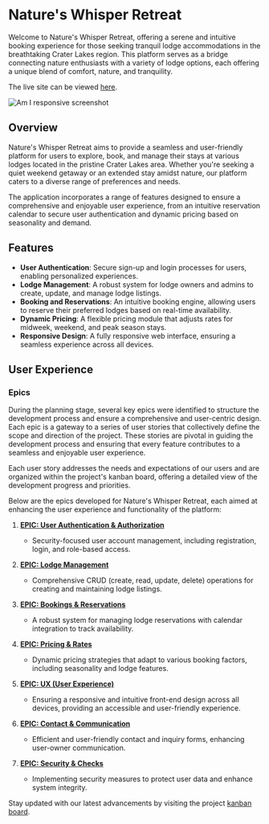 # Nature's Whisper Retreat

Welcome to Nature's Whisper Retreat, offering a serene and intuitive booking experience for those seeking tranquil lodge accommodations in the breathtaking Crater Lakes region. This platform serves as a bridge connecting nature enthusiasts with a variety of lodge options, each offering a unique blend of comfort, nature, and tranquility.

The live site can be viewed [here]().

![Am I responsive screenshot]()

## Overview

Nature's Whisper Retreat aims to provide a seamless and user-friendly platform for users to explore, book, and manage their stays at various lodges located in the pristine Crater Lakes area. Whether you're seeking a quiet weekend getaway or an extended stay amidst nature, our platform caters to a diverse range of preferences and needs.

The application incorporates a range of features designed to ensure a comprehensive and enjoyable user experience, from an intuitive reservation calendar to secure user authentication and dynamic pricing based on seasonality and demand.

## Features

- **User Authentication**: Secure sign-up and login processes for users, enabling personalized experiences.
- **Lodge Management**: A robust system for lodge owners and admins to create, update, and manage lodge listings.
- **Booking and Reservations**: An intuitive booking engine, allowing users to reserve their preferred lodges based on real-time availability.
- **Dynamic Pricing**: A flexible pricing module that adjusts rates for midweek, weekend, and peak season stays.
- **Responsive Design**: A fully responsive web interface, ensuring a seamless experience across all devices.

## User Experience

### Epics

During the planning stage, several key epics were identified to structure the development process and ensure a comprehensive and user-centric design. Each epic is a gateway to a series of user stories that collectively define the scope and direction of the project. These stories are pivotal in guiding the development process and ensuring that every feature contributes to a seamless and enjoyable user experience.

Each user story addresses the needs and expectations of our users and are organized within the project's kanban board, offering a detailed view of the development progress and priorities.

Below are the epics developed for Nature's Whisper Retreat, each aimed at enhancing the user experience and functionality of the platform:

1. [**EPIC: User Authentication & Authorization**](https://github.com/TaalVerena/natures-whisper-retreat/milestone/1)
   - Security-focused user account management, including registration, login, and role-based access.

2. [**EPIC: Lodge Management**](https://github.com/TaalVerena/natures-whisper-retreat/milestone/2)
   - Comprehensive CRUD (create, read, update, delete) operations for creating and maintaining lodge listings.

3. [**EPIC: Bookings & Reservations**](https://github.com/TaalVerena/natures-whisper-retreat/milestone/3)
   - A robust system for managing lodge reservations with calendar integration to track availability.

4. [**EPIC: Pricing & Rates**](https://github.com/TaalVerena/natures-whisper-retreat/milestone/4)
   - Dynamic pricing strategies that adapt to various booking factors, including seasonality and lodge features.

5. [**EPIC: UX (User Experience)**](https://github.com/TaalVerena/natures-whisper-retreat/milestone/5)
   - Ensuring a responsive and intuitive front-end design across all devices, providing an accessible and user-friendly experience.

6. [**EPIC: Contact & Communication**](https://github.com/TaalVerena/natures-whisper-retreat/milestone/6)
   - Efficient and user-friendly contact and inquiry forms, enhancing user-owner communication.

7. [**EPIC: Security & Checks**](https://github.com/TaalVerena/natures-whisper-retreat/milestone/7)
   - Implementing security measures to protect user data and enhance system integrity.

Stay updated with our latest advancements by visiting the project [kanban board](https://github.com/users/TaalVerena/projects/3).